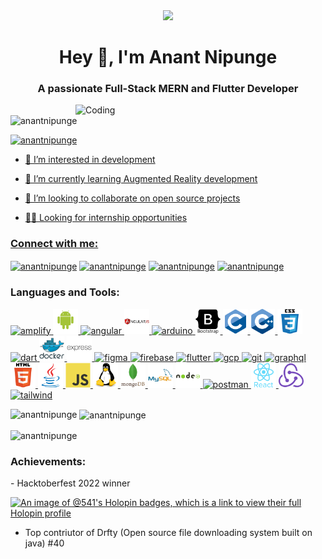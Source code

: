 <div id="header" align="center">
  <img src="https://media.giphy.com/media/M9gbBd9nbDrOTu1Mqx/giphy.gif" width="100"/>
</div>

<h1 align="center">Hey 👋, I'm Anant Nipunge</h1>
<h3 align="center">A passionate Full-Stack MERN and Flutter Developer</h3>
<img align="right" alt="Coding" width="400" src="https://cdn.dribbble.com/users/1162077/screenshots/3848914/programmer.gif">

<p align="left"> <img src="https://komarev.com/ghpvc/?username=anantnipunge&label=Profile%20views&color=0e75b6&style=flat" alt="anantnipunge" /> </p>
<p align="left"> <a href="https://twitter.com/NipungeAnant" target="blank"><img src="https://img.shields.io/badge/LinkedIn-0077B5?style=flat&logo=linkedin&logoColor=white" alt="anantnipunge"  </p>

- 👀 I’m interested in development

- 🌱 I’m currently learning Augmented Reality development
  
- 💞️ I’m looking to collaborate on open source projects
- 🧑‍🔬 Looking for internship opportunities
<h3 align="left">Connect with me:</h3>
<p align="left">
  <a href="https://twitter.com/NipungeAnant" target="blank"><img align="center" src="https://raw.githubusercontent.com/rahuldkjain/github-profile-readme-generator/master/src/images/icons/Social/twitter.svg" alt="anantnipunge" height="30" width="40" /></a>
  <a href="https://www.linkedin.com/in/anant-nipunge-717998206/" target="blank"><img align="center" src="https://raw.githubusercontent.com/rahuldkjain/github-profile-readme-generator/master/src/images/icons/Social/linked-in-alt.svg" alt="anantnipunge" height="30" width="40" /></a>
  <a href="https://www.instagram.com/anant_alpha/" target="blank"><img align="center" src="https://raw.githubusercontent.com/rahuldkjain/github-profile-readme-generator/master/src/images/icons/Social/instagram.svg" alt="anantnipunge" height="30" width="40" /></a>
  <a href="https://www.youtube.com/channel/UCIz9Z9e8xB_7G7_5mRwxJ4Q" target="blank"><img align="center" src="https://raw.githubusercontent.com/rahuldkjain/github-profile-readme-generator/master/src/images/icons/Social/youtube.svg" alt="anantnipunge" height="30" width="40" /></a>
</p>
<h3 align="left">Languages and Tools:</h3>
        <p align="left"> <a href="https://aws.amazon.com/amplify/" target="_blank" rel="noreferrer"> <img
                    src="https://docs.amplify.aws/assets/logo-dark.svg" alt="amplify" width="40" height="40" /> </a> <a
                href="https://developer.android.com" target="_blank" rel="noreferrer"> <img
                    src="https://raw.githubusercontent.com/devicons/devicon/master/icons/android/android-original-wordmark.svg"
                    alt="android" width="40" height="40" /> </a> <a href="https://angular.io" target="_blank"
                rel="noreferrer"> <img src="https://angular.io/assets/images/logos/angular/angular.svg" alt="angular"
                    width="40" height="40" /> </a> <a href="https://angular.io" target="_blank" rel="noreferrer"> <img
                    src="https://raw.githubusercontent.com/devicons/devicon/master/icons/angularjs/angularjs-original-wordmark.svg"
                    alt="angularjs" width="40" height="40" /> </a> <a href="https://www.arduino.cc/" target="_blank"
                rel="noreferrer"> <img src="https://cdn.worldvectorlogo.com/logos/arduino-1.svg" alt="arduino"
                    width="40" height="40" /> </a> <a href="https://getbootstrap.com" target="_blank" rel="noreferrer">
                <img src="https://raw.githubusercontent.com/devicons/devicon/master/icons/bootstrap/bootstrap-plain-wordmark.svg"
                    alt="bootstrap" width="40" height="40" /> </a> <a href="https://www.cprogramming.com/"
                target="_blank" rel="noreferrer"> <img
                    src="https://raw.githubusercontent.com/devicons/devicon/master/icons/c/c-original.svg" alt="c"
                    width="40" height="40" /> </a> <a href="https://www.w3schools.com/cpp/" target="_blank"
                rel="noreferrer"> <img
                    src="https://raw.githubusercontent.com/devicons/devicon/master/icons/cplusplus/cplusplus-original.svg"
                    alt="cplusplus" width="40" height="40" /> </a> <a href="https://www.w3schools.com/css/"
                target="_blank" rel="noreferrer"> <img
                    src="https://raw.githubusercontent.com/devicons/devicon/master/icons/css3/css3-original-wordmark.svg"
                    alt="css3" width="40" height="40" /> </a> <a href="https://dart.dev" target="_blank"
                rel="noreferrer"> <img src="https://www.vectorlogo.zone/logos/dartlang/dartlang-icon.svg" alt="dart"
                    width="40" height="40" /> </a> <a href="https://www.docker.com/" target="_blank" rel="noreferrer">
                <img src="https://raw.githubusercontent.com/devicons/devicon/master/icons/docker/docker-original-wordmark.svg"
                    alt="docker" width="40" height="40" /> </a> <a href="https://expressjs.com" target="_blank"
                rel="noreferrer"> <img
                    src="https://raw.githubusercontent.com/devicons/devicon/master/icons/express/express-original-wordmark.svg"
                    alt="express" width="40" height="40" /> </a> <a href="https://www.figma.com/" target="_blank"
                rel="noreferrer"> <img src="https://www.vectorlogo.zone/logos/figma/figma-icon.svg" alt="figma"
                    width="40" height="40" /> </a> <a href="https://firebase.google.com/" target="_blank"
                rel="noreferrer"> <img src="https://www.vectorlogo.zone/logos/firebase/firebase-icon.svg" alt="firebase"
                    width="40" height="40" /> </a> <a href="https://flutter.dev" target="_blank" rel="noreferrer"> <img
                    src="https://www.vectorlogo.zone/logos/flutterio/flutterio-icon.svg" alt="flutter" width="40"
                    height="40" /> </a> <a href="https://cloud.google.com" target="_blank" rel="noreferrer"> <img
                    src="https://www.vectorlogo.zone/logos/google_cloud/google_cloud-icon.svg" alt="gcp" width="40"
                    height="40" /> </a> <a href="https://git-scm.com/" target="_blank" rel="noreferrer"> <img
                    src="https://www.vectorlogo.zone/logos/git-scm/git-scm-icon.svg" alt="git" width="40" height="40" />
            </a> <a href="https://graphql.org" target="_blank" rel="noreferrer"> <img
                    src="https://www.vectorlogo.zone/logos/graphql/graphql-icon.svg" alt="graphql" width="40"
                    height="40" /> </a> <a href="https://www.w3.org/html/" target="_blank" rel="noreferrer"> <img
                    src="https://raw.githubusercontent.com/devicons/devicon/master/icons/html5/html5-original-wordmark.svg"
                    alt="html5" width="40" height="40" /> </a> <a href="https://www.java.com" target="_blank"
                rel="noreferrer"> <img
                    src="https://raw.githubusercontent.com/devicons/devicon/master/icons/java/java-original.svg"
                    alt="java" width="40" height="40" /> </a> <a
                href="https://developer.mozilla.org/en-US/docs/Web/JavaScript" target="_blank" rel="noreferrer"> <img
                    src="https://raw.githubusercontent.com/devicons/devicon/master/icons/javascript/javascript-original.svg"
                    alt="javascript" width="40" height="40" /> </a> <a href="https://www.linux.org/" target="_blank"
                rel="noreferrer"> <img
                    src="https://raw.githubusercontent.com/devicons/devicon/master/icons/linux/linux-original.svg"
                    alt="linux" width="40" height="40" /> </a> <a href="https://www.mongodb.com/" target="_blank"
                rel="noreferrer"> <img
                    src="https://raw.githubusercontent.com/devicons/devicon/master/icons/mongodb/mongodb-original-wordmark.svg"
                    alt="mongodb" width="40" height="40" /> </a> <a href="https://www.mysql.com/" target="_blank"
                rel="noreferrer"> <img
                    src="https://raw.githubusercontent.com/devicons/devicon/master/icons/mysql/mysql-original-wordmark.svg"
                    alt="mysql" width="40" height="40" /> </a> <a href="https://nodejs.org" target="_blank" rel="noreferrer"> <img
                    src="https://raw.githubusercontent.com/devicons/devicon/master/icons/nodejs/nodejs-original-wordmark.svg"
                    alt="nodejs" width="40" height="40" /> </a><a href="https://postman.com" target="_blank"
                rel="noreferrer"> <img src="https://www.vectorlogo.zone/logos/getpostman/getpostman-icon.svg"
                    alt="postman" width="40" height="40" /> </a> <a href="https://reactjs.org/" target="_blank"
                rel="noreferrer"> <img
                    src="https://raw.githubusercontent.com/devicons/devicon/master/icons/react/react-original-wordmark.svg"
                    alt="react" width="40" height="40" /> </a>  <a href="https://redux.js.org" target="_blank" rel="noreferrer"> <img
                    src="https://raw.githubusercontent.com/devicons/devicon/master/icons/redux/redux-original.svg"
                    alt="redux" width="40" height="40" /> </a> <a href="https://tailwindcss.com/" target="_blank"
                rel="noreferrer"> <img src="https://www.vectorlogo.zone/logos/tailwindcss/tailwindcss-icon.svg"
                    alt="tailwind" width="40" height="40" /> </a> </p>
                    
<p><img align="left" src="https://github-readme-stats.vercel.app/api/top-langs?username=anantnipunge&show_icons=true&locale=en&layout=compact&theme=tokyonight" alt="anantnipunge" /></p>
<p>&nbsp;<img align="center" src="https://github-readme-stats.vercel.app/api?username=anantnipunge&show_icons=true&locale=en&theme=tokyonight" alt="anantnipunge" /></p>
<p><img align="center" src="https://github-readme-streak-stats.herokuapp.com/?user=anantnipunge&&theme=tokyonight" alt="anantnipunge" /></p>

<h3 align="left">Achievements: </h3>
- Hacktoberfest 2022 winner

[![An image of @541's Holopin badges, which is a link to view their full Holopin profile](https://holopin.me/541)](https://holopin.io/@541)

- Top contriutor of Drfty (Open source file downloading system built on java) #40

